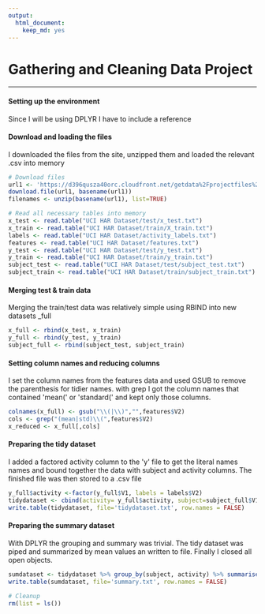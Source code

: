 ```yaml
---
output: 
  html_document: 
    keep_md: yes
---
```


# Gathering and Cleaning Data Project


---
#### Setting up the environment
Since I will be using DPLYR I have to include a reference


#### Download and loading the files
I downloaded the files from the site, unzipped them and loaded the relevant .csv into memory


```r
# Download files
url1 <- 'https://d396qusza40orc.cloudfront.net/getdata%2Fprojectfiles%2FUCI%20HAR%20Dataset.zip'
download.file(url1, basename(url1))
filenames <- unzip(basename(url1), list=TRUE)

# Read all necessary tables into memory
x_test <- read.table("UCI HAR Dataset/test/x_test.txt")
x_train <- read.table("UCI HAR Dataset/train/X_train.txt")
labels <- read.table("UCI HAR Dataset/activity_labels.txt")
features <- read.table("UCI HAR Dataset/features.txt")
y_test <- read.table("UCI HAR Dataset/test/y_test.txt")
y_train <- read.table("UCI HAR Dataset/train/y_train.txt")
subject_test <- read.table("UCI HAR Dataset/test/subject_test.txt")
subject_train <- read.table("UCI HAR Dataset/train/subject_train.txt")
```

#### Merging test & train data

Merging the train/test data was relatively simple using RBIND into new datasets _full


```r
x_full <- rbind(x_test, x_train)
y_full <- rbind(y_test, y_train)
subject_full <- rbind(subject_test, subject_train)
```

#### Setting column names and reducing columns

I set the column names from the features data and used GSUB to remove the parenthesis for tidier names. with grep I got the column names that contained 'mean(' or 'standard(' and kept only those columns.


```r
colnames(x_full) <- gsub("\\(|\\)","",features$V2)
cols <- grep("(mean|std)\\(",features$V2)
x_reduced <- x_full[,cols]
```

#### Preparing the tidy dataset

I added a factored activity column to the 'y' file to get the literal names names and bound together the data with subject and activity columns.
The finished file was then stored to a .csv file


```r
y_full$activity <-factor(y_full$V1, labels = labels$V2)
tidydataset <- cbind(activity= y_full$activity, subject=subject_full$V1, x_reduced)
write.table(tidydataset, file='tidydataset.txt', row.names = FALSE)
```

#### Preparing the summary dataset
With DPLYR the grouping and summary was trivial. The tidy dataset was piped and summarized by mean values an written to file.
Finally I closed all open objects.


```r
sumdataset <- tidydataset %>% group_by(subject, activity) %>% summarise_all(list(mean))
write.table(sumdataset, file='summary.txt', row.names = FALSE)
          
# Cleanup
rm(list = ls())
```
